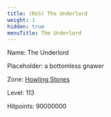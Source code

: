 ```yaml
---
title: (RoS) The Underlord
weight: 1
hidden: true
menuTitle: The Underlord
---
```


Name: The Underlord

Placeholder: a bottomless gnawer

Zone: [Howling Stones](/en/ros/exploration/howling_stones)

Level: 113

Hitpoints: 90000000